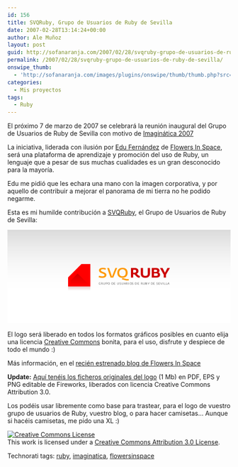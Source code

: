 ```yaml
---
id: 156
title: SVQRuby, Grupo de Usuarios de Ruby de Sevilla
date: 2007-02-28T13:14:24+00:00
author: Ale Muñoz
layout: post
guid: http://sofanaranja.com/2007/02/28/svqruby-grupo-de-usuarios-de-ruby-de-sevilla/
permalink: /2007/02/28/svqruby-grupo-de-usuarios-de-ruby-de-sevilla/
onswipe_thumb:
  - 'http://sofanaranja.com/images/plugins/onswipe/thumb/thumb.php?src=/images/2007/02/logo-svqruby.png&amp;w=600&amp;h=800&amp;zc=1&amp;q=75&amp;f=0'
categories:
  - Mis proyectos
tags:
  - Ruby
---
```

El próximo 7 de marzo de 2007 se celebrará la reunión inaugural del Grupo de Usuarios de Ruby de Sevilla con motivo de [Imaginática 2007](http://imaginatica.eii.us.es/)

La iniciativa, liderada con ilusión por [Edu Fernández](http://0xefc.com/) de [Flowers In Space](http://www.flowersinspace.com/), será una plataforma de aprendizaje y promoción del uso de Ruby, un lenguaje que a pesar de sus muchas cualidades es un gran desconocido para la mayoría.

Edu me pidió que les echara una mano con la imagen corporativa, y por aquello de contribuir a mejorar el panorama de mi tierra no he podido negarme.

Esta es mi humilde contribución a [SVQRuby](http://www.svqruby.org), el Grupo de Usuarios de Ruby de Sevilla:

![Logo SVQRuby](/images/2007/02/logo-svqruby.png)

El logo será liberado en todos los formatos gráficos posibles en cuanto elija una licencia [Creative Commons](http://creativecommons.org/) bonita, para el uso, disfrute y despiece de todo el mundo :)

Más información, en el [recién estrenado blog de Flowers In Space](http://www.flowersinspace.com/archives/2007/2/27/flowers_in_space_en_imaginática/)

**Update:** [Aquí tenéis los ficheros originales del logo](http://sofanaranja.com/dl/svqruby-logo-release-cc.zip) (1 Mb) en PDF, EPS y PNG editable de Fireworks, liberados con licencia Creative Commons Attribution 3.0.

Los podéis usar libremente como base para trastear, para el logo de vuestro grupo de usuarios de Ruby, vuestro blog, o para hacer camisetas... Aunque si hacéis camisetas, me pido una XL :)

<a rel="license" href="http://creativecommons.org/licenses/by/3.0/"><img alt="Creative Commons License" style="border-width:0" src="http://i.creativecommons.org/l/by/3.0/88x31.png"/></a><br/>This work is licensed under a <a rel="license" href="http://creativecommons.org/licenses/by/3.0/">Creative Commons Attribution 3.0  License</a>.

<div class="techtag"><span>Technorati tags:</span> <a href="http://technorati.com/tag/ruby" rel="tag">ruby</a>, <a href="http://technorati.com/tag/imaginatica" rel="tag">imaginatica</a>, <a href="http://technorati.com/tag/flowersinspace" rel="tag">flowersinspace</a></div>